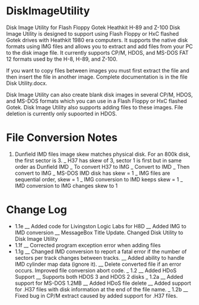 # DiskImageUtility

Disk Image Utility for Flash Floppy Gotek Heathkit H-89 and Z-100 Disk Image Utility is designed to support using Flash Floppy or HxC flashed Gotek drives with Heathkit 1980 era computers. It supports the native disk formats using IMG files and allows you to extract and add files from your PC to the disk image file. It currently supports CP/M, HDOS, and MS-DOS FAT 12 formats used by the H-8, H-89, and Z-100.

If you want to copy files between images you must first extract the file and then insert the file in another image. Complete documentation is in the file Disk Utility.docx.

Disk Image Utility can also create blank disk images in several CP/M, HDOS, and MS-DOS formats which you can use in a Flash Floppy or HxC flashed Gotek. Disk Image Utility also supports adding files to these images. File deletion is currently only supoorted in HDOS.

# File Conversion Notes

1.	Dunfield IMD files image skew matches physical disk. For an 800k disk, the first sector is 3.
	_ H37 has skew of 3, sector 1 is first but in same order as Dunfield IMD
	_ To convert H37 to IMG
	_ Convert to IMD
	  _ Then convert to IMG
	_ MS-DOS IMD disk has skew = 1
	_ IMG files are sequential order, skew = 1
	_ IMG conversion to IMD keeps skew = 1
	_ IMD conversion to IMG changes skew to 1

# Change Log
-	1.1e
__	Added code for Livingston Logic Labs for H8D
__	Added IMG to IMD conversion
__	MessageBox Title Update. Changed Disk Utility to Disk Image Utility
-	1.1f
__	Corrected program exception error when adding files
- 1.1g
__	Changed IMD conversion to report a fatal error if the number of sectors per track changes between tracks.
__	Added ability to handle IMD cylinder map data (ignore it).
__	Delete converted file if an error occurs. Improved file conversion abort code.
_	1.2
__	Added HDoS Support
__	Supports both HDOS 3 and HDOS 2 disks
_	1.2a
__	Added support for MS-DOS 1.2MB
__	Added HDoS file delete
__	Added support for .H37 files with disk information at the end of the file name.
_	1.2b 
__	Fixed bug in CP/M extract caused by added support for .H37 files.
